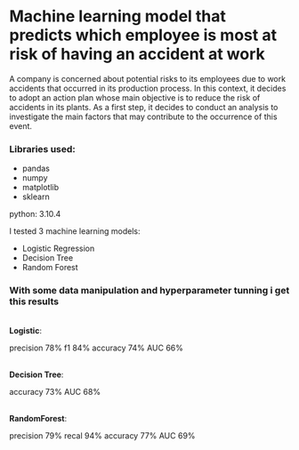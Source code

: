 # Machine learning model that predicts which employee is most at risk of having an accident at work

A company is concerned about potential risks to its employees due to work accidents that occurred in its production process. In this context, it decides to adopt an action plan whose main objective is to reduce the risk of accidents in its plants. As a first step, it decides to conduct an analysis to investigate the main factors that may contribute to the occurrence of this event.

### Libraries used:

- pandas
- numpy
- matplotlib
- sklearn

python: 3.10.4

I tested 3 machine learning models: 
- Logistic Regression
- Decision Tree
- Random Forest

### With some data manipulation and hyperparameter tunning i get this results

<br><strong>Logistic</strong>:</br> 

precision 78%
f1        84%
accuracy  74%
AUC       66%

<br><strong>Decision Tree</strong>:</br>

accuracy 73%
AUC      68%

<br><strong>RandomForest</strong>:</br>

precision 79%
recal     94%
accuracy  77%
AUC       69%
